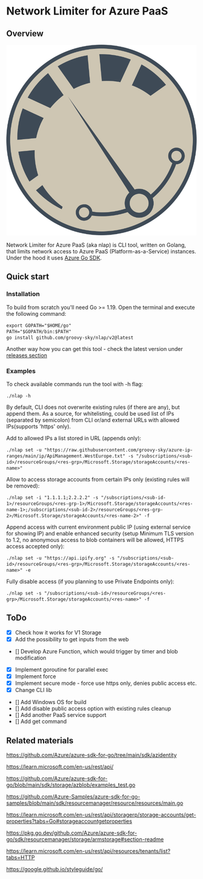 # Network Limiter for Azure PaaS

## Overview

![](/logo.svg)

Network Limiter for Azure PaaS (aka nlap) is CLI tool, written on Golang, that limits network access to Azure PaaS (Platform-as-a-Service) instances. Under the hood it uses [Azure Go SDK](https://github.com/Azure/azure-sdk-for-go).

## Quick start

### Installation

To build from scratch you'll need Go >= 1.19. Open the terminal and execute the following command:

```
export GOPATH="$HOME/go"
PATH="$GOPATH/bin:$PATH"
go install github.com/groovy-sky/nlap/v2@latest
```

Another way how you can get this tool - check the latest version under [releases section](/releases)

### Examples

To check available commands run the tool with -h flag:
```
./nlap -h
```

By default, CLI does not overwrite existing rules (if there are any), but append them. As a source, for whitelisting, could be used list of IPs (separated by semicolon) from CLI or/and external URLs with allowed IPs(supports 'https' only). 

Add to allowed IPs a list stored in URL (appends only):
```
./nlap set -u "https://raw.githubusercontent.com/groovy-sky/azure-ip-ranges/main/ip/ApiManagement.WestEurope.txt" -s "/subscriptions/<sub-id>/resourceGroups/<res-grp>/Microsoft.Storage/storageAccounts/<res-name>"
```

Allow to access storage accounts from certain IPs only (existing rules will be removed):
```
./nlap set -i "1.1.1.1;2.2.2.2" -s "/subscriptions/<sub-id-1>/resourceGroups/<res-grp-1>/Microsoft.Storage/storageAccounts/<res-name-1>;/subscriptions/<sub-id-2>/resourceGroups/<res-grp-2>/Microsoft.Storage/storageAccounts/<res-name-2>" -f
```
Append access with current environment public IP (using external service for showing IP) and enable enhanced security (setup Minimum TLS version to 1.2, no anonymous access to blob containers will be allowed, HTTPS access accepted only):

```
./nlap set -u "https://api.ipify.org" -s "/subscriptions/<sub-id>/resourceGroups/<res-grp>/Microsoft.Storage/storageAccounts/<res-name>" -e
```

Fully disable access (if you planning to use Private Endpoints only):
```
./nlap set -s "/subscriptions/<sub-id>/resourceGroups/<res-grp>/Microsoft.Storage/storageAccounts/<res-name>" -f 
```

## ToDo
- [x] Check how it works for V1 Storage
- [x] Add the possibility to get inputs from the web
- [] Develop Azure Function, which would trigger by timer and blob modification
- [x] Implement goroutine for parallel exec
- [x] Implement force
- [x] Implement secure mode - force use https only, denies public access etc.
- [x] Change CLI lib
- [] Add Windows OS for build
- [] Add disable public access option with existing rules cleanup
- [] Add another PaaS service support
- [] Add get command

## Related materials

https://github.com/Azure/azure-sdk-for-go/tree/main/sdk/azidentity

https://learn.microsoft.com/en-us/rest/api/

https://github.com/Azure/azure-sdk-for-go/blob/main/sdk/storage/azblob/examples_test.go

https://github.com/Azure-Samples/azure-sdk-for-go-samples/blob/main/sdk/resourcemanager/resource/resources/main.go

https://learn.microsoft.com/en-us/rest/api/storagerp/storage-accounts/get-properties?tabs=Go#storageaccountgetproperties

https://pkg.go.dev/github.com/Azure/azure-sdk-for-go/sdk/resourcemanager/storage/armstorage#section-readme

https://learn.microsoft.com/en-us/rest/api/resources/tenants/list?tabs=HTTP

https://google.github.io/styleguide/go/